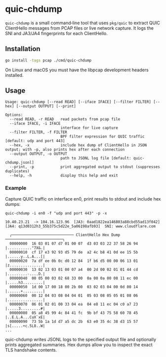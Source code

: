 quic-chdump
===========

`quic-chdump` is a small command‑line tool that uses `pkg/quic` to extract QUIC ClientHello messages from PCAP files or live network capture. It logs the SNI and JA3/JA4 fingerprints for each ClientHello.

## Installation

```bash
go install -tags pcap ./cmd/quic-chdump
```

On Linux and macOS you must have the libpcap development headers installed.

## Usage


```
Usage: quic-chdump [--read READ] [--iface IFACE] [--filter FILTER] [--hex] [--output OUTPUT] [--print]

Options:
  --read READ, -r READ   read packets from pcap file
  --iface IFACE, -i IFACE
                         interface for live capture
  --filter FILTER, -f FILTER
                         BPF filter expression for QUIC traffic [default: udp and port 443]
  --hex, -x              include hex dump of ClientHello in JSON output; with -p, also prints hex after each connection
  --output OUTPUT, -o OUTPUT
                         path to JSONL log file [default: quic-chdump.jsonl]
  --print, -p            print aggregated output to stdout (suppresses duplicates)
  --help, -h             display this help and exit
```

### Example

Capture QUIC traffic on interface en0, print results to stdout and include hex dumps:

```
quic-chdump -i en0 -f "udp and port 443" -p -x

10.40.23.21  -> 104.16.123.96  [JA3: 0aad1822ea146803a88cbd55ad13f042]  [JA4: q13d0312h3_55b375c5d22e_5a06198afb93]  SNI: www.cloudflare.com

  ╭──────────────────────────── ClientHello Hex Dump ──────────────────────────╮
  00000000  16 03 01 07 d7 01 00 07  d3 03 03 22 37 58 26 94  |..........."7X&.|
  00000010  cf 17 e3 92 93 d5 79 de  a2 4c b8 41 0d ee 15 5b  |......y..L.A...[|
  00000020  7a df ee 0b 0c d0 12 84  1f b6 d5 00 00 06 13 01  |z...............|
  00000030  13 02 13 03 01 00 07 a4  00 2d 00 02 01 01 44 cd  |.........-....D.|
  00000040  00 05 00 03 02 68 33 00  0a 00 0a 00 08 11 ec 00  |.....h3.........|
  00000050  1d 00 17 00 18 00 2b 00  03 02 03 04 00 0d 00 14  |......+.........|
  00000060  00 12 04 03 08 04 04 01  05 03 08 05 05 01 08 06  |................|
  00000070  06 01 02 01 00 33 04 ea  04 e8 11 ec 04 c0 a7 23  |.....3.........#|
  00000080  05 a8 45 99 4c 84 41 fc  9b bf 43 75 58 60 78 45  |..E.L.A...CuX`xE|
  00000090  73 5b 1a 1d d7 a5 dc 2b  63 e0 35 4c 38 d3 15 57  |s[.....+c.5L8..W|
...
```

quic-chdump writes JSONL logs to the specified output file and optionally prints aggregated summaries. Hex dumps allow you to inspect the exact TLS handshake contents.
